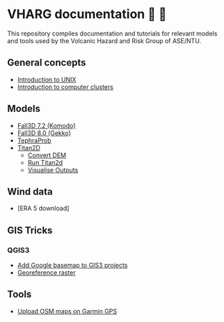 # VHARG documentation :volcano: :tiger2:

This repository compiles documentation and tutorials for relevant models and tools used by the Volcanic Hazard and Risk Group of ASE/NTU.

## General concepts
- [Introduction to UNIX](https://github.com/vharg/VHARG-Documentation/blob/master/Cluster/UNIX.md)
- [Introduction to computer clusters](https://github.com/vharg/VHARG-Documentation/blob/master/Cluster/komodo.md)

## Models
- [Fall3D 7.2 (Komodo)](https://github.com/vharg/VHARG-Documentation/blob/master/Fall3D/Fall3D.md) 
- [Fall3D 8.0 (Gekko)](https://github.com/vharg/VHARG-Documentation/blob/master/Fall3D8/Fall3D8.md) 
- [TephraProb](https://github.com/vharg/VHARG-Documentation/blob/master/TephraProb/TephraProb.md)
- [Titan2D](https://github.com/vharg/VHARG-Documentation/blob/master/Titan2d) 
	- [Convert DEM](https://github.com/vharg/VHARG-Documentation/blob/master/Titan2d/ConvertToGRASS.md) 
	- [Run Titan2d](https://github.com/vharg/VHARG-Documentation/blob/master/Titan2d/RunTitan2d.md)
	- [Visualise Outputs](https://github.com/vharg/VHARG-Documentation/blob/master/Titan2d/Visualisation.md)
		
## Wind data
- [ERA 5 download]

## GIS Tricks
### QGIS3
- [Add Google basemap to GIS3 projects](https://github.com/vharg/VHARG-Documentation/blob/master/GIS/googleMap_QGIS.md)
- [Georeference raster](https://github.com/vharg/VHARG-Documentation/blob/master/GIS/georeferencingQGIS.md)


## Tools
- [Upload OSM maps on Garmin GPS](https://github.com/vharg/VHARG-Documentation/blob/master/Tools/garmin.md)

